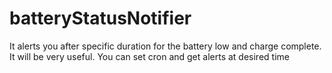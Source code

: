 # batteryStatusNotifier

It alerts you after specific duration for the battery low and charge complete.
It will be very useful.
You can set cron and get alerts at desired time
